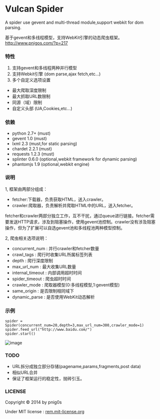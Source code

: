 Vulcan Spider
======
A spider use gevent and multi-thread module,support webkit for dom parsing.

基于gevent和多线程模型，支持WebKit引擎的动态爬虫框架。
http://www.pnigos.com/?p=217
### 特性

1. 支持gevent和多线程两种并行模型
2. 支持Webkit引擎 (dom parse,ajax fetch,etc...)
3. 多个自定义选项设置

>
* 最大爬取深度限制
* 最大抓取URL数限制
* 同源（域）限制
* 自定义头部 (UA,Cookies,etc...)


### 依赖

* python 2.7+ (must)
* gevent 1.0  (must)
* lxml 2.3 (must,for static parsing)
* chardet 2.2.1 (must)
* requests 1.2.3 (must)
* splinter 0.6.0 (optional,webkit framework for dynamic parsing)
* phantomjs 1.9 (optional,webkit engine)

### 说明

1, 框架由两部分组成：

>
* fetcher:下载器，负责获取HTML，送入crawler。
* crawler:爬取器，负责解析并爬取HTML中的URL，送入fetcher。

fetcher和crawler两部分独立工作，互不干扰，通过queue进行链接。fetcher需要发送HTTP请求，涉及到阻塞操作，使用gevent池控制。crawler没有涉及阻塞操作，但为了扩展可以自选gevent池和多线程池两种模型控制。

2, 爬虫相关选项说明：

>
* concurrent_num    : 并行crawler和fetcher数量
* crawl_tags        : 爬行时收集URL所属标签列表
* depth             : 爬行深度限制
* max_url_num       : 最大收集URL数量
* internal_timeout  : 内部调用超时时间
* spider_timeout    : 爬虫超时时间
* crawler_mode      : 爬取器模型(0:多线程模型,1:gevent模型)
* same_origin       : 是否限制相同域下
* dynamic_parse     : 是否使用WebKit动态解析


### 示例

    spider = Spider(concurrent_num=20,depth=3,max_url_num=300,crawler_mode=1)
    spider.feed_url("http://www.baidu.com/")
    spider.start()

![image](https://raw2.github.com/pnigos/vulcan/master/screenshot/screenshot.png)


### TODO

* URL拆分成独立部分存储(pagename,params,fragments,post data)
* 相似URL合并
* 保证了框架运行的稳定性，抛砖引玉。


### LICENSE

Copyright © 2014 by pnig0s

Under MIT license : [rem.mit-license.org](http://rem.mit-license.org/)
